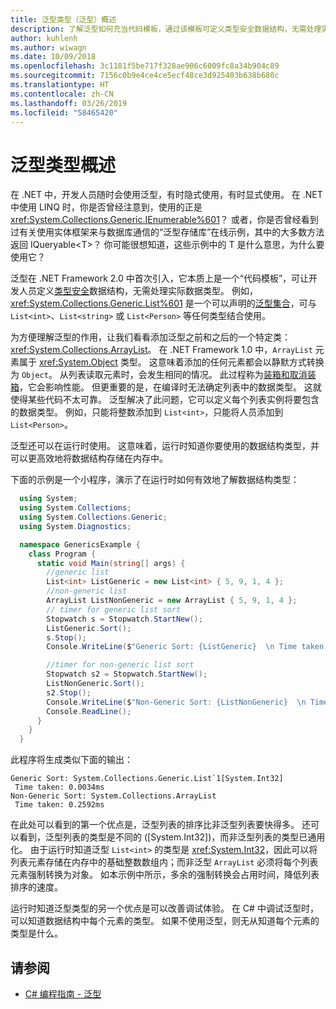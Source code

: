 ```yaml
---
title: 泛型类型（泛型）概述
description: 了解泛型如何充当代码模板，通过该模板可定义类型安全数据结构，无需处理实际数据类型。
author: kuhlenh
ms.author: wiwagn
ms.date: 10/09/2018
ms.openlocfilehash: 3c1181f5be717f328ae906c6009fc8a34b904c89
ms.sourcegitcommit: 7156c0b9e4ce4ce5ecf48ce3d925403b638b680c
ms.translationtype: HT
ms.contentlocale: zh-CN
ms.lasthandoff: 03/26/2019
ms.locfileid: "58465420"
---
```

# <a name="generic-types-overview"></a>泛型类型概述

在 .NET 中，开发人员随时会使用泛型，有时隐式使用，有时显式使用。 在 .NET 中使用 LINQ 时，你是否曾经注意到，使用的正是 <xref:System.Collections.Generic.IEnumerable%601>？ 或者，你是否曾经看到过有关使用实体框架来与数据库通信的“泛型存储库”在线示例，其中的大多数方法返回 IQueryable\<T>？ 你可能很想知道，这些示例中的 T 是什么意思，为什么要使用它？

泛型在 .NET Framework 2.0 中首次引入，它本质上是一个“代码模板”，可让开发人员定义[类型安全](https://docs.microsoft.com/previous-versions/dotnet/netframework-4.0/hbzz1a9a(v=vs.100))数据结构，无需处理实际数据类型。 例如，<xref:System.Collections.Generic.List%601> 是一个可以声明的[泛型集合](xref:System.Collections.Generic)，可与 `List<int>`、`List<string>` 或 `List<Person>` 等任何类型结合使用。

为方便理解泛型的作用，让我们看看添加泛型之前和之后的一个特定类：<xref:System.Collections.ArrayList>。 在 .NET Framework 1.0 中，`ArrayList` 元素属于 <xref:System.Object> 类型。 这意味着添加的任何元素都会以静默方式转换为 `Object`。 从列表读取元素时，会发生相同的情况。 此过程称为[装箱和取消装箱](../csharp/programming-guide/types/boxing-and-unboxing.md)，它会影响性能。 但更重要的是，在编译时无法确定列表中的数据类型。 这就使得某些代码不太可靠。 泛型解决了此问题，它可以定义每个列表实例将要包含的数据类型。 例如，只能将整数添加到 `List<int>`，只能将人员添加到 `List<Person>`。

泛型还可以在运行时使用。 这意味着，运行时知道你要使用的数据结构类型，并可以更高效地将数据结构存储在内存中。

下面的示例是一个小程序，演示了在运行时如何有效地了解数据结构类型：

```csharp
  using System;
  using System.Collections;
  using System.Collections.Generic;
  using System.Diagnostics;

  namespace GenericsExample {
    class Program {
      static void Main(string[] args) {
        //generic list
        List<int> ListGeneric = new List<int> { 5, 9, 1, 4 };
        //non-generic list
        ArrayList ListNonGeneric = new ArrayList { 5, 9, 1, 4 };
        // timer for generic list sort
        Stopwatch s = Stopwatch.StartNew();
        ListGeneric.Sort();
        s.Stop();
        Console.WriteLine($"Generic Sort: {ListGeneric}  \n Time taken: {s.Elapsed.TotalMilliseconds}ms");

        //timer for non-generic list sort
        Stopwatch s2 = Stopwatch.StartNew();
        ListNonGeneric.Sort();
        s2.Stop();
        Console.WriteLine($"Non-Generic Sort: {ListNonGeneric}  \n Time taken: {s2.Elapsed.TotalMilliseconds}ms");
        Console.ReadLine();
      }
    }
  }
```

此程序将生成类似下面的输出：

```console
Generic Sort: System.Collections.Generic.List`1[System.Int32]
 Time taken: 0.0034ms
Non-Generic Sort: System.Collections.ArrayList
 Time taken: 0.2592ms
```

在此处可以看到的第一个优点是，泛型列表的排序比非泛型列表要快得多。 还可以看到，泛型列表的类型是不同的 ([System.Int32])，而非泛型列表的类型已通用化。 由于运行时知道泛型 `List<int>` 的类型是 <xref:System.Int32>，因此可以将列表元素存储在内存中的基础整数数组内；而非泛型 `ArrayList` 必须将每个列表元素强制转换为对象。 如本示例中所示，多余的强制转换会占用时间，降低列表排序的速度。

运行时知道泛型类型的另一个优点是可以改善调试体验。 在 C# 中调试泛型时，可以知道数据结构中每个元素的类型。 如果不使用泛型，则无从知道每个元素的类型是什么。

## <a name="see-also"></a>请参阅

- [C# 编程指南 - 泛型](../../docs/csharp/programming-guide/generics/index.md)
